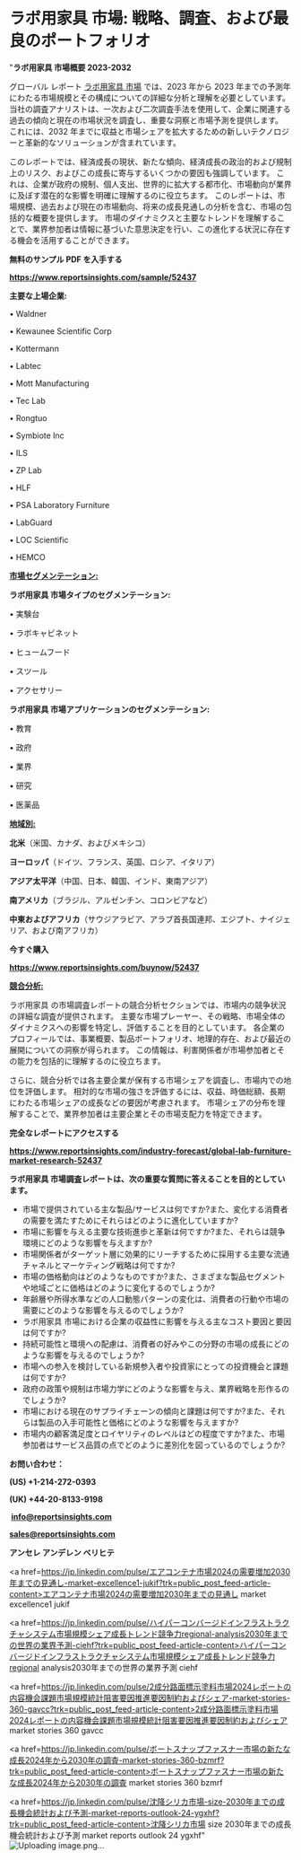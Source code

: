 # ラボ用家具 市場: 戦略、調査、および最良のポートフォリオ

"<strong>ラボ用家具 市場概要 2023-2032</strong>

グローバル レポート <a href=https://www.reportsinsights.com/sample/52437>ラボ用家具 市場</a> では、2023 年から 2023 年までの予測年にわたる市場規模とその構成についての詳細な分析と理解を必要としています。 当社の調査アナリストは、一次および二次調査手法を使用して、企業に関連する過去の傾向と現在の市場状況を調査し、重要な洞察と市場予測を提供します。 これには、2032 年までに収益と市場シェアを拡大​​するための新しいテクノロジーと革新的なソリューションが含まれています。

このレポートでは、経済成長の現状、新たな傾向、経済成長の政治的および規制上のリスク、およびこの成長に寄与するいくつかの要因も強調しています。 これは、企業が政府の規制、個人支出、世界的に拡大する都市化、市場動向が業界に及ぼす潜在的な影響を明確に理解するのに役立ちます。 このレポートは、市場規模、過去および現在の市場動向、将来の成長見通しの分析を含む、市場の包括的な概要を提供します。 市場のダイナミクスと主要なトレンドを理解することで、業界参加者は情報に基づいた意思決定を行い、この進化する状況に存在する機会を活用することができます。

<strong><b>無料のサンプル PDF を入手する</b></strong>

<a href=https://www.reportsinsights.com/sample/52437><strong><u>https://www.reportsinsights.com/sample/52437</u></strong></a>

<strong>主要な上場企業:</strong>

• Waldner

• Kewaunee Scientific Corp

• Kottermann

• Labtec

• Mott Manufacturing

• Tec Lab

• Rongtuo

• Symbiote Inc

• ILS

• ZP Lab

• HLF

• PSA Laboratory Furniture

• LabGuard

• LOC Scientific

• HEMCO

<strong><u>市場セグメンテーション</u></strong><strong><u>:</u></strong>

<strong>ラボ用家具 市場タイプのセグメンテーション:</strong>

• 実験台

• ラボキャビネット

• ヒュームフード

• スツール

• アクセサリー

<strong>ラボ用家具 市場アプリケーションのセグメンテーション:</strong>

• 教育

• 政府

• 業界

• 研究

• 医薬品

<strong><u>地域別</u></strong><strong><u>:</u></strong>

<strong>北米</strong>（米国、カナダ、およびメキシコ）

<strong>ヨーロッパ</strong>（ドイツ、フランス、英国、ロシア、イタリア）

<strong>アジア太平洋</strong>（中国、日本、韓国、インド、東南アジア）

<strong>南アメリカ</strong>（ブラジル、アルゼンチン、コロンビアなど）

<strong>中東およびアフリカ</strong>（サウジアラビア、アラブ首長国連邦、エジプト、ナイジェリア、および南アフリカ）

<strong>今すぐ購入</strong>

<a href=https://www.reportsinsights.com/buynow/52437><strong><u>https://www.reportsinsights.com/buynow/52437</u></strong></a>

<strong><u>競合分析:</u></strong>

ラボ用家具 の市場調査レポートの競合分析セクションでは、市場内の競争状況の詳細な調査が提供されます。 主要な市場プレーヤー、その戦略、市場全体のダイナミクスへの影響を特定し、評価することを目的としています。 各企業のプロフィールでは、事業概要、製品ポートフォリオ、地理的存在、および最近の展開についての洞察が得られます。 この情報は、利害関係者が市場参加者とその能力を包括的に理解するのに役立ちます。

さらに、競合分析では各主要企業が保有する市場シェアを調査し、市場内での地位を評価します。 相対的な市場の強さを評価するには、収益、時価総額、長期にわたる市場シェアの成長などの要因が考慮されます。 市場シェアの分布を理解することで、業界参加者は主要企業とその市場支配力を特定できます。

<strong>完全なレポートにアクセスする</strong>

<a href=https://www.reportsinsights.com/industry-forecast/global-lab-furniture-market-research-52437><strong><u><b>https://www.reportsinsights.com/industry-forecast/global-lab-furniture-market-research-52437</b></u></strong></a>

<strong><b>ラボ用家具 市場調査レポートは、次の重要な質問に答えることを目的としています。</b></strong>
<ul>
  <li>市場で提供されている主な製品/サービスは何ですか?また、変化する消費者の需要を満たすためにそれらはどのように進化していますか?</li>
  <li>市場に影響を与える主要な技術進歩と革新は何ですか?また、それらは競争環境にどのような影響を与えますか?</li>
  <li>市場関係者がターゲット層に効果的にリーチするために採用する主要な流通チャネルとマーケティング戦略は何ですか?</li>
  <li>市場の価格動向はどのようなものですか?また、さまざまな製品セグメントや地域ごとに価格はどのように変化するのでしょうか?</li>
  <li>年齢層や所得水準などの人口動態パターンの変化は、消費者の行動や市場の需要にどのような影響を与えるのでしょうか?</li>
  <li>ラボ用家具 市場における企業の収益性に影響を与える主なコスト要因と要因は何ですか?</li>
  <li>持続可能性と環境への配慮は、消費者の好みやこの分野の市場の成長にどのような影響を与えるのでしょうか?</li>
  <li>市場への参入を検討している新規参入者や投資家にとっての投資機会と課題は何ですか?</li>
  <li>政府の政策や規制は市場力学にどのような影響を与え、業界戦略を形作るのでしょうか?</li>
  <li>市場における現在のサプライチェーンの傾向と課題は何ですか?また、それらは製品の入手可能性と価格にどのような影響を与えますか?</li>
  <li>市場内の顧客満足度とロイヤリティのレベルはどの程度ですか?また、市場参加者はサービス品質の点でどのように差別化を図っているのでしょうか?</li>
</ul>
<strong>お問い合わせ：</strong>

<strong>(US) +1-214-272-0393</strong>

<strong>(UK) +44-20-8133-9198</strong>

<strong> </strong><a href=info@reportsinsights.com><strong><u>info@reportsinsights.com</u></strong></a>

<a href=sales@reportsinsights.com><strong><u>sales@reportsinsights.com</u></strong></a>

<strong>アンセレ アンデレン ベリヒテ</strong>

<a href=https://jp.linkedin.com/pulse/エアコンテナ市場2024の需要増加2030年までの見通し-market-excellence1-jukif?trk=public_post_feed-article-content>エアコンテナ市場2024の需要増加2030年までの見通し market excellence1 jukif</a>

<a href=https://jp.linkedin.com/pulse/ハイパーコンバージドインフラストラクチャシステム市場規模シェア成長トレンド競争力regional-analysis2030年までの世界の業界予測-ciehf?trk=public_post_feed-article-content>ハイパーコンバージドインフラストラクチャシステム市場規模シェア成長トレンド競争力regional analysis2030年までの世界の業界予測 ciehf</a>

<a href=https://jp.linkedin.com/pulse/2成分路面標示塗料市場2024レポートの内容機会課題市場規模統計阻害要因推進要因制約およびシェア-market-stories-360-gavcc?trk=public_post_feed-article-content>2成分路面標示塗料市場2024レポートの内容機会課題市場規模統計阻害要因推進要因制約およびシェア market stories 360 gavcc</a>

<a href=https://jp.linkedin.com/pulse/ボートスナップファスナー市場の新たな成長2024年から2030年の調査-market-stories-360-bzmrf?trk=public_post_feed-article-content>ボートスナップファスナー市場の新たな成長2024年から2030年の調査 market stories 360 bzmrf</a>

<a href=https://jp.linkedin.com/pulse/沈降シリカ市場-size-2030年までの成長機会統計および予測-market-reports-outlook-24-ygxhf?trk=public_post_feed-article-content>沈降シリカ市場 size 2030年までの成長機会統計および予測 market reports outlook 24 ygxhf</a>"
![Uploading image.png…]()
